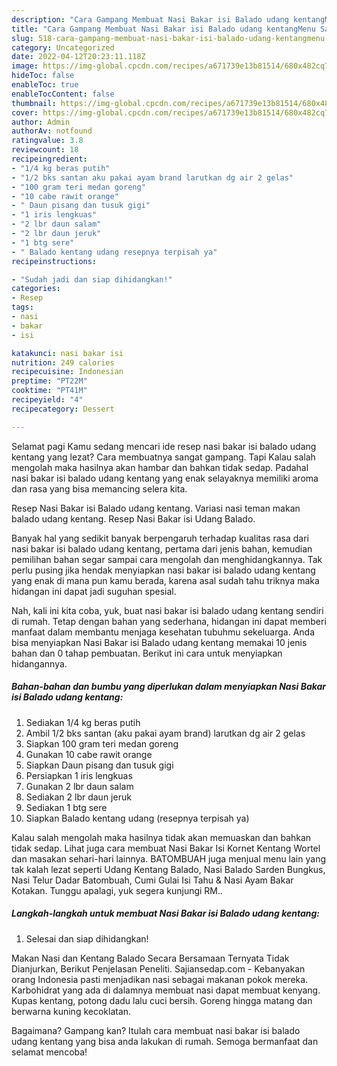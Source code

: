 ```yaml
---
description: "Cara Gampang Membuat Nasi Bakar isi Balado udang kentangMenu Sahur"
title: "Cara Gampang Membuat Nasi Bakar isi Balado udang kentangMenu Sahur"
slug: 518-cara-gampang-membuat-nasi-bakar-isi-balado-udang-kentangmenu-sahur
category: Uncategorized
date: 2022-04-12T20:23:11.118Z
image: https://img-global.cpcdn.com/recipes/a671739e13b81514/680x482cq70/nasi-bakar-isi-balado-udang-kentang-foto-resep-utama.jpg
hideToc: false
enableToc: true
enableTocContent: false
thumbnail: https://img-global.cpcdn.com/recipes/a671739e13b81514/680x482cq70/nasi-bakar-isi-balado-udang-kentang-foto-resep-utama.jpg
cover: https://img-global.cpcdn.com/recipes/a671739e13b81514/680x482cq70/nasi-bakar-isi-balado-udang-kentang-foto-resep-utama.jpg
author: Admin
authorAv: notfound
ratingvalue: 3.8
reviewcount: 18
recipeingredient:
- "1/4 kg beras putih"
- "1/2 bks santan aku pakai ayam brand larutkan dg air 2 gelas"
- "100 gram teri medan goreng"
- "10 cabe rawit orange"
- " Daun pisang dan tusuk gigi"
- "1 iris lengkuas"
- "2 lbr daun salam"
- "2 lbr daun jeruk"
- "1 btg sere"
- " Balado kentang udang resepnya terpisah ya"
recipeinstructions:

- "Sudah jadi dan siap dihidangkan!"
categories:
- Resep
tags:
- nasi
- bakar
- isi

katakunci: nasi bakar isi 
nutrition: 249 calories
recipecuisine: Indonesian
preptime: "PT22M"
cooktime: "PT41M"
recipeyield: "4"
recipecategory: Dessert

---
```



Selamat pagi Kamu sedang mencari ide resep nasi bakar isi balado udang kentang yang lezat? Cara membuatnya sangat gampang. Tapi Kalau salah mengolah maka hasilnya akan hambar dan bahkan tidak sedap. Padahal nasi bakar isi balado udang kentang yang enak selayaknya memiliki aroma dan rasa yang bisa memancing selera kita.


Resep Nasi Bakar isi Balado udang kentang. Variasi nasi teman makan balado udang kentang. Resep Nasi Bakar isi Udang Balado.

Banyak hal yang sedikit banyak berpengaruh terhadap kualitas rasa dari nasi bakar isi balado udang kentang, pertama dari jenis bahan, kemudian pemilihan bahan segar sampai cara mengolah dan menghidangkannya. Tak perlu pusing jika hendak menyiapkan nasi bakar isi balado udang kentang yang enak di mana pun kamu berada, karena asal sudah tahu triknya maka hidangan ini dapat jadi suguhan spesial.


Nah, kali ini kita coba, yuk, buat nasi bakar isi balado udang kentang sendiri di rumah. Tetap dengan bahan yang sederhana, hidangan ini dapat memberi manfaat dalam membantu menjaga kesehatan tubuhmu sekeluarga. Anda bisa menyiapkan Nasi Bakar isi Balado udang kentang memakai 10 jenis bahan dan 0 tahap pembuatan. Berikut ini cara untuk menyiapkan hidangannya.

<!--inarticleads1-->

##### Bahan-bahan dan bumbu yang diperlukan dalam menyiapkan Nasi Bakar isi Balado udang kentang:

1. Sediakan 1/4 kg beras putih
1. Ambil 1/2 bks santan (aku pakai ayam brand) larutkan dg air 2 gelas
1. Siapkan 100 gram teri medan goreng
1. Gunakan 10 cabe rawit orange
1. Siapkan  Daun pisang dan tusuk gigi
1. Persiapkan 1 iris lengkuas
1. Gunakan 2 lbr daun salam
1. Sediakan 2 lbr daun jeruk
1. Sediakan 1 btg sere
1. Siapkan  Balado kentang udang (resepnya terpisah ya)


Kalau salah mengolah maka hasilnya tidak akan memuaskan dan bahkan tidak sedap. Lihat juga cara membuat Nasi Bakar Isi Kornet Kentang Wortel dan masakan sehari-hari lainnya. BATOMBUAH juga menjual menu lain yang tak kalah lezat seperti Udang Kentang Balado, Nasi Balado Sarden Bungkus, Nasi Telur Dadar Batombuah, Cumi Gulai Isi Tahu &amp; Nasi Ayam Bakar Kotakan. Tunggu apalagi, yuk segera kunjungi RM.. 

<!--inarticleads2-->

##### Langkah-langkah untuk membuat Nasi Bakar isi Balado udang kentang:


1. Selesai dan siap dihidangkan!

Makan Nasi dan Kentang Balado Secara Bersamaan Ternyata Tidak Dianjurkan, Berikut Penjelasan Peneliti. Sajiansedap.com - Kebanyakan orang Indonesia pasti menjadikan nasi sebagai makanan pokok mereka. Karbohidrat yang ada di dalamnya membuat nasi dapat membuat kenyang. Kupas kentang, potong dadu lalu cuci bersih. Goreng hingga matang dan berwarna kuning kecoklatan. 

Bagaimana? Gampang kan? Itulah cara membuat nasi bakar isi balado udang kentang yang bisa anda lakukan di rumah. Semoga bermanfaat dan selamat mencoba!
